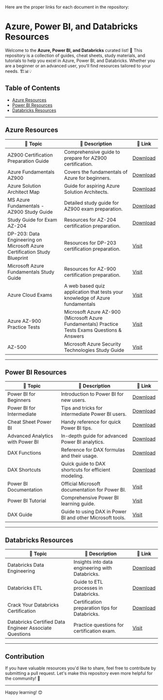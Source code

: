 Here are the proper links for each document in the repository:

# Azure, Power BI, and Databricks Resources

Welcome to the **Azure, Power BI, and Databricks** curated list! 🌟 This repository is a collection of guides, cheat sheets, study materials, and tutorials to help you excel in Azure, Power BI, and Databricks. Whether you are a beginner or an advanced user, you'll find resources tailored to your needs. 🏗️📊💡

## Table of Contents
- [Azure Resources](#azure-resources)
- [Power BI Resources](#power-bi-resources)
- [Databricks Resources](#databricks-resources)

---

## Azure Resources

| 📌 **Topic**                           | 📝 **Description**                                            | 🔗 **Link**                                   |
|----------------------------------------|--------------------------------------------------------------|----------------------------------------------|
| AZ900 Certification Preparation Guide  | Comprehensive guide to prepare for AZ900 certification.     | [Download](https://github.com/itsual/Azure-PowerBI-Databricks/blob/main/AZ900%20certification%20preparation%20guide.pdf) |
| Azure Fundamentals AZ900               | Covers the fundamentals of Azure for beginners.             | [Download](https://github.com/itsual/Azure-PowerBI-Databricks/blob/main/Azure%20Fundamentals%20AZ900.pdf) |
| Azure Solution Architect Map           | Guide for aspiring Azure Solution Architects.               | [Download](https://github.com/itsual/Azure-PowerBI-Databricks/blob/main/Azure_Solution_Architect_Map_1659337290.pdf) |
| MS Azure Fundamentals - AZ900 Study Guide | Detailed study guide for AZ900 exam preparation.          | [Download](https://github.com/itsual/Azure-PowerBI-Databricks/blob/main/MS%20Azure%20Fundamendals%20-%20AZ-900%20Study%20Guide.pdf) |
| Study Guide for Exam AZ-204            | Resources for AZ-204 certification preparation.             | [Download](https://github.com/itsual/Azure-PowerBI-Databricks/blob/main/Study%20guide%20for%20Exam%20AZ-204.pdf) |
| DP-203: Data Engineering on Microsoft Azure Certification Study Blueprint            | Resources for DP-203 certification preparation.             | [Visit](https://github.com/timothywarner/dp203) |
| Microsoft Azure Fundamentals Study Guide         | Resources for AZ-900 certification preparation.             | [Visit](https://github.com/AzureMentor/Azure-AZ-900-Study-Guide) |
| Azure Cloud Exams            | A web based quiz application that tests your knowledge of Azure fundamentals             | [Visit](https://github.com/eduardconstantin/azure-cloud-exams) |
| Azure AZ-900 Practice Tests         | Microsoft Azure AZ-900 (Microsoft Azure Fundamentals) Practice Tests Exams Questions & Answers           | [Visit](https://github.com/Ditectrev/Microsoft-Azure-AZ-900-Microsoft-Azure-Fundamentals-Practice-Tests-Exams-Questions-Answers) |
| AZ-500       | Microsoft Azure Security Technologies Study Guide           | [Visit](https://github.com/AzureMentor/Azure-AZ-500-Study-Guide) |
---

## Power BI Resources

| 📌 **Topic**                           | 📝 **Description**                                            | 🔗 **Link**                                   |
|----------------------------------------|--------------------------------------------------------------|----------------------------------------------|
| Power BI for Beginners                 | Introduction to Power BI for new users.                     | [Download](https://github.com/itsual/Azure-PowerBI-Databricks/blob/main/Power%20BI%20for%20Beginners.pdf) |
| Power BI for Intermediate              | Tips and tricks for intermediate Power BI users.            | [Download](https://github.com/itsual/Azure-PowerBI-Databricks/blob/main/Power%20BI%20For%20Intermediate.pdf) |
| Cheat Sheet Power BI                   | Handy reference for quick Power BI tips.                    | [Download](https://github.com/itsual/Azure-PowerBI-Databricks/blob/main/2%20CheatSheet%20PowerBI.pdf) |
| Advanced Analytics with Power BI       | In-depth guide for advanced Power BI analytics.             | [Download](https://github.com/itsual/Azure-PowerBI-Databricks/blob/main/Advanced%20Analytics%20with%20Power%20BI.pdf) |
| DAX Functions                          | Reference for DAX formulas and their usage.                 | [Download](https://github.com/itsual/Azure-PowerBI-Databricks/blob/main/DAX%20Functions.pdf) |
| DAX Shortcuts                          | Quick guide to DAX shortcuts for efficient modeling.         | [Download](https://github.com/itsual/Azure-PowerBI-Databricks/blob/main/DAX%20Shortcuts.pdf) |
| Power BI Documentation                 | Official Microsoft documentation for Power BI.              | [Visit](https://learn.microsoft.com/en-us/power-bi/) |
| Power BI Tutorial                      | Comprehensive Power BI learning guide.                      | [Visit](https://github.com/Shivampatil412/Power-BI/tree/main) |
| DAX Guide                              | Guide to using DAX in Power BI and other Microsoft tools.    | [Visit](https://dax.guide/) |

---

## Databricks Resources

| 📌 **Topic**                           | 📝 **Description**                                            | 🔗 **Link**                                   |
|----------------------------------------|--------------------------------------------------------------|----------------------------------------------|
| Databricks Data Engineering            | Insights into data engineering with Databricks.             | [Download](https://github.com/itsual/Azure-PowerBI-Databricks/blob/main/Databricks%20Data%20Engineering.pdf) |
| Databricks ETL                         | Guide to ETL processes in Databricks.                       | [Download](https://github.com/itsual/Azure-PowerBI-Databricks/blob/main/Databricks%20ETL.pdf) |
| Crack Your Databricks Certification    | Certification preparation tips for Databricks.              | [Download](https://github.com/itsual/Azure-PowerBI-Databricks/blob/main/Crack_your_Databricks_Certification_1737520188.pdf) |
| Databricks Certified Data Engineer Associate Questions | Practice questions for certification exam.         | [Visit](https://github.com/Amrit-Hub/Databricks-Certified-Data-Engineer-Associate-Questions) |

---

## Contribution

If you have valuable resources you'd like to share, feel free to contribute by submitting a pull request. Let's make this repository even more helpful for the community! 🚀

---

Happy learning! 😊

